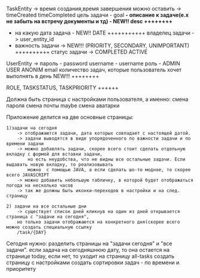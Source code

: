 TaskEntity ->
    время создания,время завершения можно оставить -> timeCreated timeCompleted
    цель задачи - goal
**-    описание к задаче(e.x не забыть на встречу документы и тд) - NEW!! desc ++++++++**
-    на какую дата задача - NEW!! DATE +++++++++++
    владелец задачи -> user_entity_id
-    важность задачи -> NEW!!! (PRIORITY, SECONDARY, UNIMPORTANT) ++++++++++
    статус задачи -> COMPLETED ACTIVE

UserEntity ->
    пароль - password
    username - username
    роль - ADMIN USER ANONIM
    email
    количество задач, которые пользователь хочет выполнять в день NEW!!! ++++++++

ROLE, TASKSTATUS, TASKPRIORITY ++++++

Должна быть страница с настройками пользователя, а именно:
    смена пароля
    смена почты
    maybe смена аватарки

Приложение делится на две основные страницы:

    1)задачи на сегодня 
        -> отображаются задачи, дата которых совпадает с настоящей датой.
        -> задачи выводятся в виде упорядоченного по важности задачи и по времени задачи
        -> можно добавлять задачи, скорее всего стоит сделать отдельную вкладку с формой для вставки задачи,
            но есть неудобства, что не видны все остальные задачи. Если выдавать новую вкладку, то реализовывать
            можно  с помощью JAVA, а если сделать шо-то модное, то скорее всего JAVASCRIPT
        -> можно добавить небольшую табличку, в которой будет отображаться погода на несколько часов
        -> так же должны быть иконки-переходов в настройки и на след. страницу

    2) задачи на все остальные дни
        -> существует список дней кликнув на один из дней открывается страница с "задачи на сегодня",
        но только задачи отображаются на конкретного дня(скорее всего можно создать специальную ссылку
        /task/{DAY}


Сегодня нужно:
    разделить страницы на "задачи сегодня" и "все задачи". если задача на сегодняшнюю дату, то она остается
        на странице today, если нет, то уходит на страницу all-tasks
    создать страницу с настройками
    создать сортировки задач - по времени и приоритету



